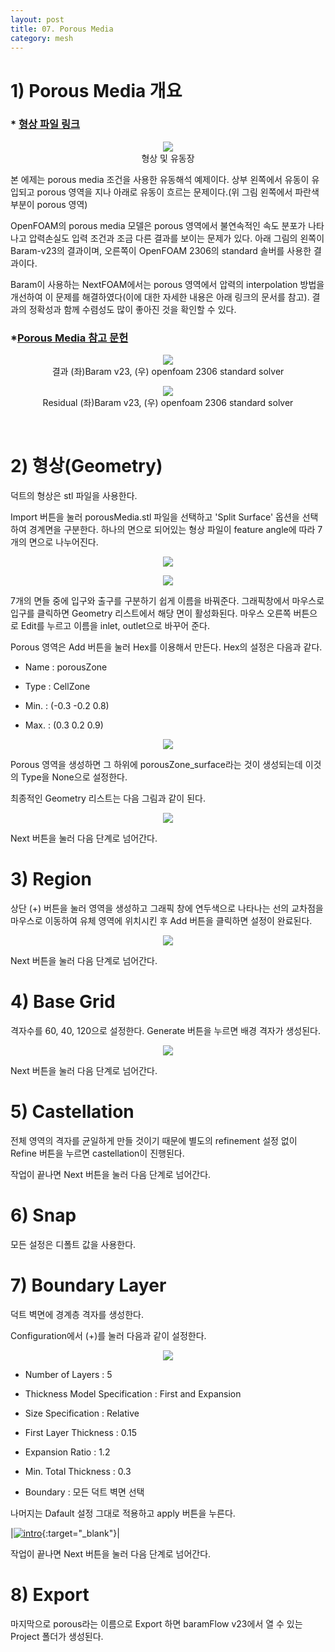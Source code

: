```yaml
---
layout: post
title: 07. Porous Media
category: mesh
---
```


# 1) Porous Media 개요

### * [형상 파일 링크](https://drive.google.com/file/d/1Jlqrgd5BrKkAfhzNkybtb0cF3zSEAFfA/view?usp=sharing) 

<p style="text-align: center">
    <img src="https://github.com/nextfoam/baram-pages/raw/main/screenshots/mesh/porousMedia/intro.png"><br> 형상 및 유동장
</p>

본 에제는 porous media 조건을 사용한 유동해석 예제이다. 상부 왼쪽에서 유동이 유입되고 porous 영역을 지나 아래로 유동이 흐르는 문제이다.(위 그림 왼쪽에서 파란색 부분이 porous 영역)

OpenFOAM의 porous media 모델은 porous 영역에서 불연속적인 속도 분포가 나타나고 압력손실도 입력 조건과 조금 다른 결과를 보이는 문제가 있다. 아래 그림의 왼쪽이 Baram-v23의 결과이며, 오른쪽이 OpenFOAM 2306의 standard 솔버를 사용한 결과이다. 

Baram이 사용하는 NextFOAM에서는 porous 영역에서 압력의 interpolation 방법을 개선하여 이 문제를 해결하였다(이에 대한 자세한 내용은 아래 링크의 문서를 참고). 결과의 정확성과 함께 수렴성도 많이 좋아진 것을 확인할 수 있다.

### *[Porous Media 참고 문헌](https://nextfoam.co.kr/proc/DownloadProc.php?fName=231101140051_yvpJhMF0nY.pdf&realfName=10thOKUCC_OpenFOAM%EC%82%AC%EC%86%8C%ED%95%9C%EB%AC%B8%EC%A0%9C%EB%93%A4.pdf)

<p style="text-align: center">
    <img src="https://github.com/nextfoam/baram-pages/raw/main/screenshots/mesh/porousMedia/res.png"><br> 결과 (좌)Baram v23, (우) openfoam 2306 standard solver
</p>

<p style="text-align: center">
    <img src="https://github.com/nextfoam/baram-pages/raw/main/screenshots/mesh/porousMedia/residual-1.png"><br> Residual (좌)Baram v23, (우) openfoam 2306 standard solver
</p>
<br/>


# 2) 형상(Geometry)

덕트의 형상은 stl 파일을 사용한다.

Import 버튼을 눌러 porousMedia.stl 파일을 선택하고 'Split Surface' 옵션을 선택하여 경계면을 구분한다. 하나의 면으로 되어있는 형상 파일이 feature angle에 따라 7개의 면으로 나누어진다.

<p style="text-align: center">
    <img src="https://github.com/nextfoam/baram-pages/raw/main/screenshots/mesh/porousMedia/import.png"><br> 
</p>

<p style="text-align: center">
    <img src="https://github.com/nextfoam/baram-pages/raw/main/screenshots/mesh/porousMedia/split.png"><br> 
</p>

7개의 면들 중에 입구와 출구를 구분하기 쉽게 이름을 바꿔준다. 그래픽창에서 마우스로 입구를 클릭하면 Geometry 리스트에서 해당 면이 활성화된다. 마우스 오른쪽 버튼으로 Edit를 누르고 이름을 inlet, outlet으로 바꾸어 준다.

Porous 영역은 Add 버튼을 눌러 Hex를 이용해서 만든다. Hex의 설정은 다음과 같다.

* Name : porousZone

* Type : CellZone

* Min. : (-0.3 -0.2 0.8)

* Max. : (0.3 0.2 0.9)

<p style="text-align: center">
    <img src="https://github.com/nextfoam/baram-pages/raw/main/screenshots/mesh/porousMedia/hex.png"><br>
</p> 

Porous 영역을 생성하면 그 하위에 porousZone_surface라는 것이 생성되는데 이것의 Type을 None으로 설정한다.

최종적인 Geometry 리스트는 다음 그림과 같이 된다.

<p style="text-align: center">
    <img src="https://github.com/nextfoam/baram-pages/raw/main/screenshots/mesh/porousMedia/geom.png"><br> 
</p> 

Next 버튼을 눌러 다음 단계로 넘어간다.
<br/>

# 3) Region

상단 (+) 버튼을 눌러 영역을 생성하고 그래픽 창에 연두색으로 나타나는 선의 교차점을 마우스로 이동하여 유체 영역에 위치시킨 후 Add 버튼을 클릭하면 설정이 완료된다.

<p style="text-align: center">
    <img src="https://github.com/nextfoam/baram-pages/raw/main/screenshots/mesh/porousMedia/region.png"><br> 
</p> 

Next 버튼을 눌러 다음 단계로 넘어간다.
<br/>

# 4) Base Grid

격자수를 60, 40, 120으로 설정한다. Generate 버튼을 누르면 배경 격자가 생성된다.

<p style="text-align: center">
    <img src="https://github.com/nextfoam/baram-pages/raw/main/screenshots/mesh/porousMedia/baseGrid.png"><br> 
</p> 

Next 버튼을 눌러 다음 단계로 넘어간다.
<br/>

# 5) Castellation

전체 영역의 격자를 균일하게 만들 것이기 때문에 별도의 refinement 설정 없이 Refine 버튼을 누르면 castellation이 진행된다.

작업이 끝나면 Next 버튼을 눌러 다음 단계로 넘어간다.
<br/>

# 6) Snap

모든 설정은 디폴트 값을 사용한다.


# 7) Boundary Layer

덕트 벽면에 경계층 격자를 생성한다.

Configuration에서 (+)를 눌러 다음과 같이 설정한다.

<p style="text-align: center">
    <img src="https://github.com/nextfoam/baram-pages/raw/main/screenshots/mesh/porousMedia/blayer.png"><br> 
</p> 

* Number of Layers : 5

* Thickness Model Specification : First and Expansion

* Size Specification : Relative

* First Layer Thickness : 0.15

* Expansion Ratio : 1.2

* Min. Total Thickness : 0.3

* Boundary : 모든 덕트 벽면 선택

나머지는 Dafault 설정 그대로 적용하고 apply 버튼을 누른다.

|[![intro](https://github.com/nextfoam/baram-pages/raw/main/screenshots/mesh/porousMedia/layer.png)](https://github.com/nextfoam/baram-pages/raw/main/screenshots/mesh/porousMedia/layer.png){:target="_blank"}|

작업이 끝나면 Next 버튼을 눌러 다음 단계로 넘어간다.

  
# 8) Export

마지막으로 porous라는 이름으로 Export 하면 baramFlow v23에서 열 수 있는 Project 폴더가 생성된다.

